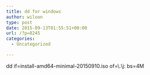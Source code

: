```yaml
---
title: dd for windows
author: wiloon
type: post
date: 2015-09-13T01:55:51+00:00
url: /?p=8245
categories:
  - Uncategorized

---
```

dd if=install-amd64-minimal-20150910.iso of=\\.\j: bs=4M